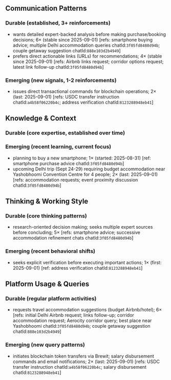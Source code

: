## Communication Patterns
### Durable (established, 3+ reinforcements)
- wants detailed expert-backed analysis before making purchase/booking decisions; 6× (stable since 2025-09-01) [refs: smartphone buying advice; multiple Delhi accommodation queries chatId:`3f05fd8480d94b`; couple getaway suggestion chatId:`888e103d2b4949`]
- prefers direct actionable links (URLs) for recommendations; 4× (stable since 2025-09-01) [refs: Airbnb links request; corridor options request; latest link follow-up chatId:`3f05fd8480d94b`]

### Emerging (new signals, 1-2 reinforcements)
- issues direct transactional commands for blockchain operations; 2× (last: 2025-09-01) [refs: USDC transfer instruction chatId:`a4b58f06220b4c`; address verification chatId:`8123288948eb41`]

## Knowledge & Context
### Durable (core expertise, established over time)

### Emerging (recent learning, current focus)
- planning to buy a new smartphone; 1× (started: 2025-08-31) [ref: smartphone purchase advice chatId:`3f05fd8480d94b`]
- upcoming Delhi trip (Sept 24-29) requiring budget accommodation near Yashobhoomi Convention Centre for 4 people; 2× (last: 2025-09-01) [refs: accommodation requests; event proximity discussion chatId:`3f05fd8480d94b`]

## Thinking & Working Style
### Durable (core thinking patterns)
- research-oriented decision making; seeks multiple expert sources before concluding; 5× [refs: smartphone advice; successive accommodation refinement chats chatId:`3f05fd8480d94b`]

### Emerging (recent behavioral shifts)
- seeks explicit verification before executing important actions; 1× (first: 2025-09-01) [ref: address verification chatId:`8123288948eb41`]

## Platform Usage & Queries
### Durable (regular platform activities)
- requests travel accommodation suggestions (budget Airbnb/hotel); 6× [refs: initial Delhi Airbnb request; links follow-up; corridor accommodation request; Aerocity corridor query; best place near Yashobhoomi chatId:`3f05fd8480d94b`; couple getaway suggestion chatId:`888e103d2b4949`]

### Emerging (new query patterns)
- initiates blockchain token transfers via Brewit; salary disbursement commands and email notifications; 2× (last: 2025-09-01) [refs: USDC transfer instruction chatId:`a4b58f06220b4c`; salary disbursement chatId:`8123288948eb41`]